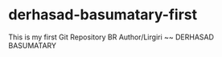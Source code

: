 # derhasad-basumatary-first
This is my first Git Repository
BR
Author/Lirgiri ~~ DERHASAD BASUMATARY
